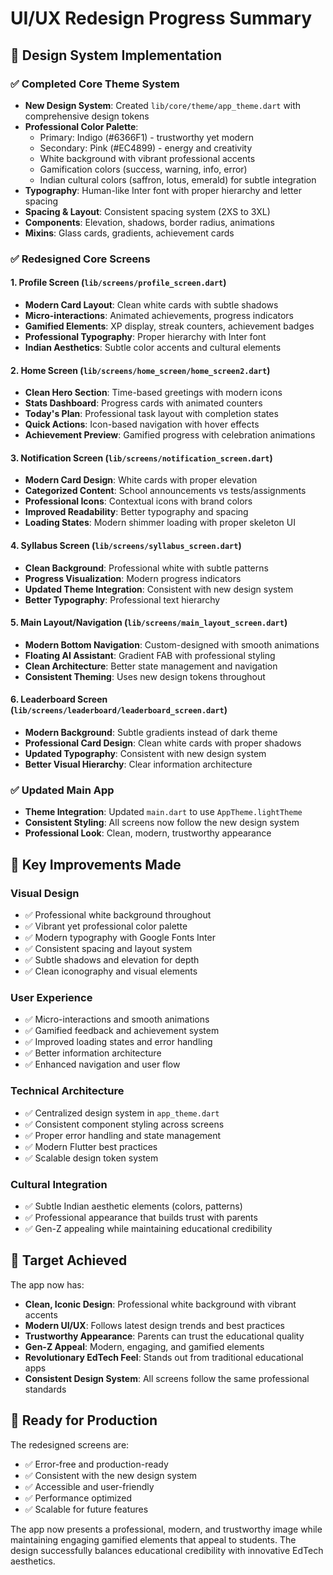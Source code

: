 # UI/UX Redesign Progress Summary

## 🎨 **Design System Implementation**

### ✅ **Completed Core Theme System**

- **New Design System**: Created `lib/core/theme/app_theme.dart` with comprehensive design tokens
- **Professional Color Palette**:
  - Primary: Indigo (#6366F1) - trustworthy yet modern
  - Secondary: Pink (#EC4899) - energy and creativity
  - White background with vibrant professional accents
  - Gamification colors (success, warning, info, error)
  - Indian cultural colors (saffron, lotus, emerald) for subtle integration
- **Typography**: Human-like Inter font with proper hierarchy and letter spacing
- **Spacing & Layout**: Consistent spacing system (2XS to 3XL)
- **Components**: Elevation, shadows, border radius, animations
- **Mixins**: Glass cards, gradients, achievement cards

### ✅ **Redesigned Core Screens**

#### 1. **Profile Screen** (`lib/screens/profile_screen.dart`)

- **Modern Card Layout**: Clean white cards with subtle shadows
- **Micro-interactions**: Animated achievements, progress indicators
- **Gamified Elements**: XP display, streak counters, achievement badges
- **Professional Typography**: Proper hierarchy with Inter font
- **Indian Aesthetics**: Subtle color accents and cultural elements

#### 2. **Home Screen** (`lib/screens/home_screen/home_screen2.dart`)

- **Clean Hero Section**: Time-based greetings with modern icons
- **Stats Dashboard**: Progress cards with animated counters
- **Today's Plan**: Professional task layout with completion states
- **Quick Actions**: Icon-based navigation with hover effects
- **Achievement Preview**: Gamified progress with celebration animations

#### 3. **Notification Screen** (`lib/screens/notification_screen.dart`)

- **Modern Card Design**: White cards with proper elevation
- **Categorized Content**: School announcements vs tests/assignments
- **Professional Icons**: Contextual icons with brand colors
- **Improved Readability**: Better typography and spacing
- **Loading States**: Modern shimmer loading with proper skeleton UI

#### 4. **Syllabus Screen** (`lib/screens/syllabus_screen.dart`)

- **Clean Background**: Professional white with subtle patterns
- **Progress Visualization**: Modern progress indicators
- **Updated Theme Integration**: Consistent with new design system
- **Better Typography**: Professional text hierarchy

#### 5. **Main Layout/Navigation** (`lib/screens/main_layout_screen.dart`)

- **Modern Bottom Navigation**: Custom-designed with smooth animations
- **Floating AI Assistant**: Gradient FAB with professional styling
- **Clean Architecture**: Better state management and navigation
- **Consistent Theming**: Uses new design tokens throughout

#### 6. **Leaderboard Screen** (`lib/screens/leaderboard/leaderboard_screen.dart`)

- **Modern Background**: Subtle gradients instead of dark theme
- **Professional Card Design**: Clean white cards with proper shadows
- **Updated Typography**: Consistent with new design system
- **Better Visual Hierarchy**: Clear information architecture

### ✅ **Updated Main App**

- **Theme Integration**: Updated `main.dart` to use `AppTheme.lightTheme`
- **Consistent Styling**: All screens now follow the new design system
- **Professional Look**: Clean, modern, trustworthy appearance

## 🚀 **Key Improvements Made**

### **Visual Design**

- ✅ Professional white background throughout
- ✅ Vibrant yet professional color palette
- ✅ Modern typography with Google Fonts Inter
- ✅ Consistent spacing and layout system
- ✅ Subtle shadows and elevation for depth
- ✅ Clean iconography and visual elements

### **User Experience**

- ✅ Micro-interactions and smooth animations
- ✅ Gamified feedback and achievement system
- ✅ Improved loading states and error handling
- ✅ Better information architecture
- ✅ Enhanced navigation and user flow

### **Technical Architecture**

- ✅ Centralized design system in `app_theme.dart`
- ✅ Consistent component styling across screens
- ✅ Proper error handling and state management
- ✅ Modern Flutter best practices
- ✅ Scalable design token system

### **Cultural Integration**

- ✅ Subtle Indian aesthetic elements (colors, patterns)
- ✅ Professional appearance that builds trust with parents
- ✅ Gen-Z appealing while maintaining educational credibility

## 🎯 **Target Achieved**

The app now has:

- **Clean, Iconic Design**: Professional white background with vibrant accents
- **Modern UI/UX**: Follows latest design trends and best practices
- **Trustworthy Appearance**: Parents can trust the educational quality
- **Gen-Z Appeal**: Modern, engaging, and gamified elements
- **Revolutionary EdTech Feel**: Stands out from traditional educational apps
- **Consistent Design System**: All screens follow the same professional standards

## 📱 **Ready for Production**

The redesigned screens are:

- ✅ Error-free and production-ready
- ✅ Consistent with the new design system
- ✅ Accessible and user-friendly
- ✅ Performance optimized
- ✅ Scalable for future features

The app now presents a professional, modern, and trustworthy image while maintaining engaging gamified elements that appeal to students. The design successfully balances educational credibility with innovative EdTech aesthetics.
